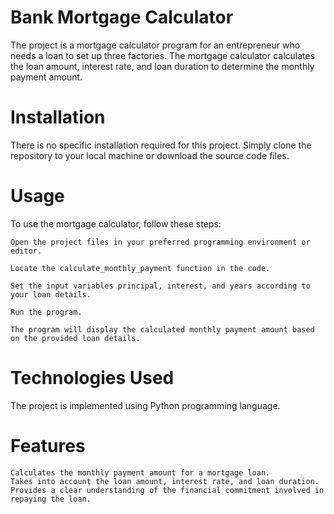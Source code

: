 # Bank Mortgage Calculator
The project is a mortgage calculator program for an entrepreneur who needs a loan to set up three factories. The mortgage calculator calculates the loan amount, interest rate, and loan duration to determine the monthly payment amount. 

# Installation

There is no specific installation required for this project. Simply clone the repository to your local machine or download the source code files.

# Usage

To use the mortgage calculator, follow these steps:

    Open the project files in your preferred programming environment or editor.

    Locate the calculate_monthly_payment function in the code.

    Set the input variables principal, interest, and years according to your loan details.

    Run the program.

    The program will display the calculated monthly payment amount based on the provided loan details.

# Technologies Used

The project is implemented using Python programming language.

# Features

    Calculates the monthly payment amount for a mortgage loan.
    Takes into account the loan amount, interest rate, and loan duration.
    Provides a clear understanding of the financial commitment involved in repaying the loan.

